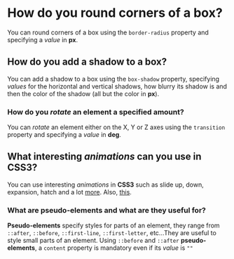 # How do you round corners of a box?

You can round corners of a box using the `border-radius` property and specifying a _value_ in **px**.

## How do you add a shadow to a box?

You can add a shadow to a box using the `box-shadow` property, specifying _values_ for the horizontal and vertical shadows, how blurry its shadow is and then the color of the shadow (all but the color in **px**).

### How do you _rotate_ an element a specified amount?

You can _rotate_ an element either on the X, Y or Z axes using the `transition` property and specifying a _value_ in **deg**.

## What interesting _animations_ can you use in **CSS3**?

You can use interesting _animations_ in **CSS3** such as slide up, down, expansion, hatch and a lot [more][1]. Also, [this][2].

### What are **pseudo-elements** and what are they useful for?

**Pseudo-elements** specify styles for parts of an element, they range from `::after`, `::before`, `::first-line`, `::first-letter`, etc...They are useful to style small parts of an element. Using `::before` and `::after` **pseudo-elements**, a `content` property is mandatory even if its _value_ is `""`

[1]: http://www.justinaguilar.com/animations/
[2]: http://tobiasahlin.com/spinkit/
